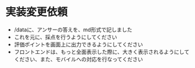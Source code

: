 # 実装変更依頼
- /dataに、アンサーの答えを、md形式で記しました
- これを元に、採点を行うようにしてください
- 評価ポイントを画面上に出力できるようにしてください
- フロントエンドは、もっと全面表示した際に、大きく表示されるようにしてください、また、モバイルへの対応を行なってください